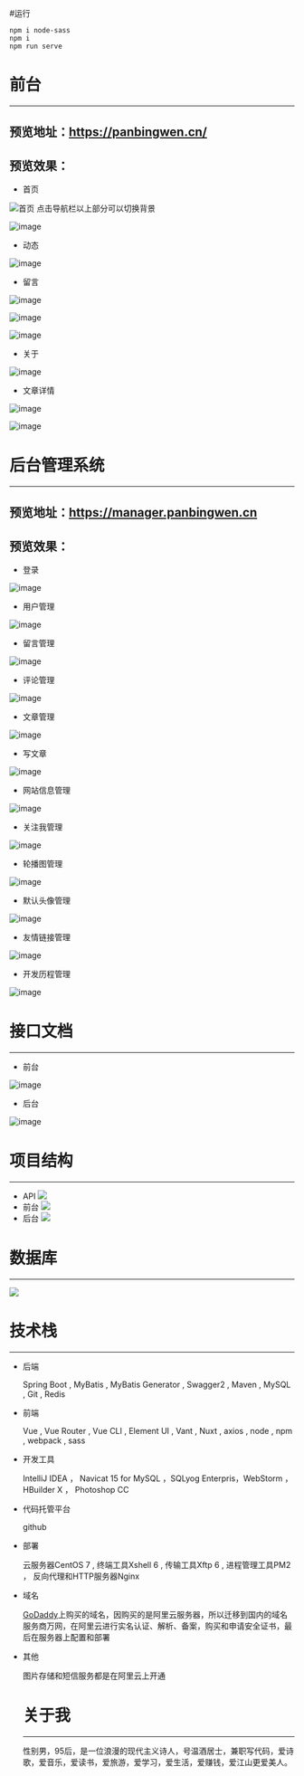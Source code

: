 #运行
```
npm i node-sass
npm i
npm run serve
```
# 前台
***********
##  预览地址：https://panbingwen.cn/

## 预览效果：

- 首页

![首页](https://upload-images.jianshu.io/upload_images/15449003-2de16c0fece610d4?imageMogr2/auto-orient/strip%7CimageView2/2/w/1240)
点击导航栏以上部分可以切换背景

![image](https://upload-images.jianshu.io/upload_images/15449003-36f4687f25c3c0ea?imageMogr2/auto-orient/strip%7CimageView2/2/w/1240)
- 动态

![image](https://upload-images.jianshu.io/upload_images/15449003-601cb3d0fee032fa?imageMogr2/auto-orient/strip%7CimageView2/2/w/1240)
- 留言


![image](https://upload-images.jianshu.io/upload_images/15449003-09a4f8c5a59eb1e3?imageMogr2/auto-orient/strip%7CimageView2/2/w/1240)

![image](https://upload-images.jianshu.io/upload_images/15449003-193c7887e70306a1?imageMogr2/auto-orient/strip%7CimageView2/2/w/1240)

![image](https://upload-images.jianshu.io/upload_images/15449003-3778658e661ca0b1?imageMogr2/auto-orient/strip%7CimageView2/2/w/1240)
- 关于

![image](https://upload-images.jianshu.io/upload_images/15449003-2503135a6715dcf9?imageMogr2/auto-orient/strip%7CimageView2/2/w/1240)
- 文章详情

![image](https://upload-images.jianshu.io/upload_images/15449003-5bc83462f8dcc904?imageMogr2/auto-orient/strip%7CimageView2/2/w/1240)

![image](https://upload-images.jianshu.io/upload_images/15449003-97edf3a368608eda?imageMogr2/auto-orient/strip%7CimageView2/2/w/1240)

# 后台管理系统
**********
## 预览地址：https://manager.panbingwen.cn
## 预览效果：
- 登录

![image](https://upload-images.jianshu.io/upload_images/15449003-404a67d296dcc6a4?imageMogr2/auto-orient/strip%7CimageView2/2/w/1240)
- 用户管理

![image](https://upload-images.jianshu.io/upload_images/15449003-e79b692b241c8f11?imageMogr2/auto-orient/strip%7CimageView2/2/w/1240)
- 留言管理

![image](https://upload-images.jianshu.io/upload_images/15449003-609c4891b4ab23a3?imageMogr2/auto-orient/strip%7CimageView2/2/w/1240)
- 评论管理

![image](https://upload-images.jianshu.io/upload_images/15449003-db665794ec44034c?imageMogr2/auto-orient/strip%7CimageView2/2/w/1240)
- 文章管理

![image](https://upload-images.jianshu.io/upload_images/15449003-e1c5974721e7f1f2?imageMogr2/auto-orient/strip%7CimageView2/2/w/1240)
- 写文章

![image](https://upload-images.jianshu.io/upload_images/15449003-fc22b78e0e2aa3ee?imageMogr2/auto-orient/strip%7CimageView2/2/w/1240)
- 网站信息管理

![image](https://upload-images.jianshu.io/upload_images/15449003-bbd6954132e55967?imageMogr2/auto-orient/strip%7CimageView2/2/w/1240)
- 关注我管理

![image](https://upload-images.jianshu.io/upload_images/15449003-6f4434e2976b73e5?imageMogr2/auto-orient/strip%7CimageView2/2/w/1240)
- 轮播图管理

![image](https://upload-images.jianshu.io/upload_images/15449003-f6258d5f6ddabf0d?imageMogr2/auto-orient/strip%7CimageView2/2/w/1240)
- 默认头像管理

![image](https://upload-images.jianshu.io/upload_images/15449003-7749e768b0773cce?imageMogr2/auto-orient/strip%7CimageView2/2/w/1240)
- 友情链接管理

![image](https://upload-images.jianshu.io/upload_images/15449003-355774aa4e671d44?imageMogr2/auto-orient/strip%7CimageView2/2/w/1240)
- 开发历程管理

![image](https://upload-images.jianshu.io/upload_images/15449003-3c657da0309696d3?imageMogr2/auto-orient/strip%7CimageView2/2/w/1240)

# 接口文档
*********
- 前台

![image](https://upload-images.jianshu.io/upload_images/15449003-4a49eefacb628223?imageMogr2/auto-orient/strip%7CimageView2/2/w/1240)
- 后台

![image](https://upload-images.jianshu.io/upload_images/15449003-f40a6ae41dab740d?imageMogr2/auto-orient/strip%7CimageView2/2/w/1240)

# 项目结构
**********
- API
![](https://upload-images.jianshu.io/upload_images/15449003-56833ea2a2db6c21.png?imageMogr2/auto-orient/strip%7CimageView2/2/w/1240)
- 前台
![](https://upload-images.jianshu.io/upload_images/15449003-f20ed614180455a2.png?imageMogr2/auto-orient/strip%7CimageView2/2/w/1240)
- 后台
![](https://upload-images.jianshu.io/upload_images/15449003-906042cfc7d221e0.png?imageMogr2/auto-orient/strip%7CimageView2/2/w/1240)
 # 数据库
******
![](https://upload-images.jianshu.io/upload_images/15449003-c09154e87419059c.png?imageMogr2/auto-orient/strip%7CimageView2/2/w/1240)
# 技术栈
****
- 后端

   Spring Boot , MyBatis  , MyBatis Generator , Swagger2 , Maven , MySQL , Git , Redis
 - 前端 
 
   Vue , Vue Router , Vue CLI , Element UI , Vant , Nuxt , axios , node , npm , webpack , sass
- 开发工具

  IntelliJ IDEA ， Navicat 15 for MySQL ，SQLyog Enterpris，WebStorm ， HBuilder X ， Photoshop CC
- 代码托管平台

   github
   
- 部署

  云服务器CentOS 7 , 终端工具Xshell 6 , 传输工具Xftp 6 , 进程管理工具PM2 ， 反向代理和HTTP服务器Nginx
  
- 域名

  [GoDaddy](https://hk.godaddy.com/en)上购买的域名，因购买的是阿里云服务器，所以迁移到国内的域名服务商万网，在阿里云进行实名认证、解析、备案，购买和申请安全证书，最后在服务器上配置和部署
- 其他

  图片存储和短信服务都是在阿里云上开通
  
  # 关于我
  *********
  性别男，95后，是一位浪漫的现代主义诗人，号温酒居士，兼职写代码，爱诗歌，爱音乐，爱读书，爱旅游，爱学习，爱生活，爱赚钱，爱江山更爱美人。
